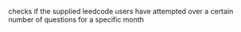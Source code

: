 checks if the supplied leedcode users have attempted over a certain number of questions for a specific month